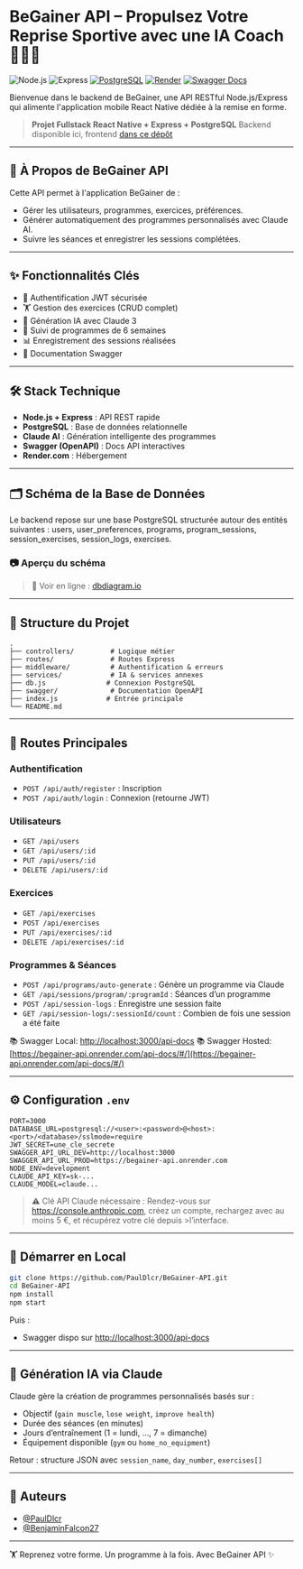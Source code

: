 # BeGainer API – Propulsez Votre Reprise Sportive avec une IA Coach 🧠🏋️‍♂️

![Node.js](https://img.shields.io/badge/Node.js-18.x-green)
![Express](https://img.shields.io/badge/Express.js-4.x-lightgrey)
[![PostgreSQL](https://img.shields.io/badge/PostgreSQL-%23336791.svg?style=flat&logo=postgresql&logoColor=white)](https://dbdiagram.io/d/Begainer-67ea3b144f7afba184c506ed)
[![Render](https://img.shields.io/badge/deploy-render-blue?logo=render)](https://begainer-api.onrender.com)
[![Swagger Docs](https://img.shields.io/badge/API-docs-orange?logo=swagger)](https://begainer-api.onrender.com/api-docs)

Bienvenue dans le backend de BeGainer, une API RESTful Node.js/Express qui alimente l'application mobile React Native dédiée à la remise en forme.

> **Projet Fullstack React Native + Express + PostgreSQL**
> Backend disponible ici, frontend [dans ce dépôt](https://github.com/BenjaminFalcon27/BeGainer-Frontend)

---

## 🌟 À Propos de BeGainer API

Cette API permet à l'application BeGainer de :

* Gérer les utilisateurs, programmes, exercices, préférences.
* Générer automatiquement des programmes personnalisés avec Claude AI.
* Suivre les séances et enregistrer les sessions complétées.

---

## ✨ Fonctionnalités Clés

* 🔐 Authentification JWT sécurisée
* 🏋️ Gestion des exercices (CRUD complet)
* 🧠 Génération IA avec Claude 3
* 📆 Suivi de programmes de 6 semaines
* 📊 Enregistrement des sessions réalisées
* 📄 Documentation Swagger

---

## 🛠️ Stack Technique

* **Node.js + Express** : API REST rapide
* **PostgreSQL** : Base de données relationnelle
* **Claude AI** : Génération intelligente des programmes
* **Swagger (OpenAPI)** : Docs API interactives
* **Render.com** : Hébergement

---

## 🗂️ Schéma de la Base de Données
Le backend repose sur une base PostgreSQL structurée autour des entités suivantes : users, user_preferences, programs, program_sessions, session_exercises, session_logs, exercises.

### 📷 Aperçu du schéma

> 📌 Voir en ligne : [dbdiagram.io](https://dbdiagram.io/d/Begainer-67ea3b144f7afba184c506ed)

---

## 📁 Structure du Projet

```
.
├── controllers/         # Logique métier
├── routes/              # Routes Express
├── middleware/          # Authentification & erreurs
├── services/            # IA & services annexes
├── db.js               # Connexion PostgreSQL
├── swagger/             # Documentation OpenAPI
├── index.js            # Entrée principale
└── README.md
```

---

## 🔐 Routes Principales

### Authentification

* `POST /api/auth/register` : Inscription
* `POST /api/auth/login` : Connexion (retourne JWT)

### Utilisateurs

* `GET /api/users`
* `GET /api/users/:id`
* `PUT /api/users/:id`
* `DELETE /api/users/:id`

### Exercices

* `GET /api/exercises`
* `POST /api/exercises`
* `PUT /api/exercises/:id`
* `DELETE /api/exercises/:id`

### Programmes & Séances

* `POST /api/programs/auto-generate` : Génère un programme via Claude
* `GET /api/sessions/program/:programId` : Séances d’un programme
* `POST /api/session-logs` : Enregistre une session faite
* `GET /api/session-logs/:sessionId/count` : Combien de fois une session a été faite

📚 Swagger Local: [http://localhost:3000/api-docs](http://localhost:3000/api-docs)
📚 Swagger Hosted: [https://begainer-api.onrender.com/api-docs/#/](https://begainer-api.onrender.com/api-docs/#/)


---

## ⚙️ Configuration `.env`

```env
PORT=3000
DATABASE_URL=postgresql://<user>:<password>@<host>:<port>/<database>/sslmode=require
JWT_SECRET=une_cle_secrete
SWAGGER_API_URL_DEV=http://localhost:3000
SWAGGER_API_URL_PROD=https://begainer-api.onrender.com
NODE_ENV=development
CLAUDE_API_KEY=sk-...
CLAUDE_MODEL=claude...
```
>⚠️ Clé API Claude nécessaire : Rendez-vous sur https://console.anthropic.com, créez un compte, rechargez avec au moins 5 €, et récupérez votre clé depuis >l’interface.

---

## 🚀 Démarrer en Local

```bash
git clone https://github.com/PaulDlcr/BeGainer-API.git
cd BeGainer-API
npm install
npm start
```

Puis :

* Swagger dispo sur [http://localhost:3000/api-docs](http://localhost:3000/api-docs)

---

## 🧠 Génération IA via Claude

Claude gère la création de programmes personnalisés basés sur :

* Objectif (`gain muscle`, `lose weight`, `improve health`)
* Durée des séances (en minutes)
* Jours d’entraînement (1 = lundi, ..., 7 = dimanche)
* Équipement disponible (`gym` ou `home_no_equipment`)

Retour : structure JSON avec `session_name`, `day_number`, `exercises[]`

---

## 👥 Auteurs

* [@PaulDlcr](https://github.com/PaulDlcr)
* [@BenjaminFalcon27](https://github.com/BenjaminFalcon27)

---

🏋️️ Reprenez votre forme. Un programme à la fois. Avec BeGainer API ✨
